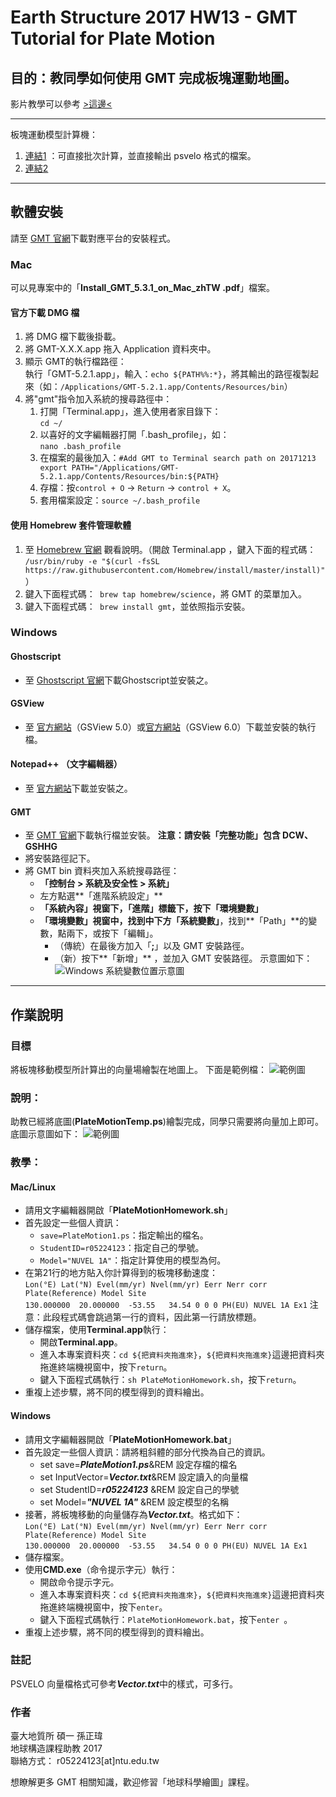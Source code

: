 # Earth Structure 2017 HW13 - GMT Tutorial for Plate Motion

## 目的：教同學如何使用 GMT 完成板塊運動地圖。
影片教學可以參考 [>這邊<](https://youtu.be/Q5tekS73iSA)
***

板塊運動模型計算機：  
1. [連結1](https://www.unavco.org/software/geodetic-utilities/plate-motion-calculator/plate-motion-calculator.html)  ：可直接批次計算，並直接輸出 psvelo 格式的檔案。  
2. [連結2](http://ofgs.aori.u-tokyo.ac.jp/~okino/platecalc_new.html)

***

## 軟體安裝
請至 [GMT 官網](http://gmt.soest.hawaii.edu/projects/gmt/wiki/Download)下載對應平台的安裝程式。
### Mac

可以見專案中的「**Install_GMT_5.3.1_on_Mac_zhTW .pdf**」檔案。

#### 官方下載 DMG 檔

1. 將 DMG 檔下載後掛載。
2. 將 GMT-X.X.X.app 拖入 Application 資料夾中。
3. 顯示 GMT的執行檔路徑：  
執行「GMT-5.2.1.app」，輸入：```echo ${PATH%%:*}```，將其輸出的路徑複製起來（如：```/Applications/GMT-5.2.1.app/Contents/Resources/bin```）
4. 將"gmt"指令加入系統的搜尋路徑中：
	1. 打開「Terminal.app」，進入使用者家目錄下：  
	```cd ~/```  
	2. 以喜好的文字編輯器打開「.bash_profile」，如：  
	```nano .bash_profile```   
	3. 在檔案的最後加入：```#Add GMT to Terminal search path on 20171213
export PATH="/Applications/GMT-5.2.1.app/Contents/Resources/bin:${PATH}```  
	4. 存檔：按```control + O``` -> ```Return``` -> ```control + X```。  
	5. 套用檔案設定：```source ~/.bash_profile```  

#### 使用 Homebrew 套件管理軟體

1. 至 [Homebrew 官網](https://brew.sh/index_zh-tw.html) 觀看說明。（開啟 Terminal.app ，鍵入下面的程式碼：
``` /usr/bin/ruby -e "$(curl -fsSL https://raw.githubusercontent.com/Homebrew/install/master/install)" ```）  
2. 鍵入下面程式碼：``` brew tap homebrew/science```，將 GMT 的菜單加入。
3. 鍵入下面程式碼：``` brew install gmt```，並依照指示安裝。

### Windows

#### Ghostscript

* 至 [Ghostscript 官網](https://www.ghostscript.com/download/gsdnld.html)下載Ghostscript並安裝之。

#### GSView

* 至 [官方網站](http://pages.cs.wisc.edu/~ghost/gsview/get50.htm)（GSView 5.0）或[官方網站](http://www.gsview.com/)（GSView 6.0）下載並安裝的執行檔。

#### Notepad++ （文字編輯器）

* 至 [官方網站](https://notepad-plus-plus.org/zh/)下載並安裝之。

#### GMT

* 至 [GMT 官網](http://gmt.soest.hawaii.edu/projects/gmt/wiki/Download)下載執行檔並安裝。 **注意：請安裝「完整功能」包含 DCW、GSHHG**  
* 將安裝路徑記下。
* 將 GMT bin 資料夾加入系統搜尋路徑：
	* **「控制台 > 系統及安全性 > 系統」**
	* 左方點選**「進階系統設定」**
	* **「系統內容」**視窗下，**「進階」**標籤下，按下**「環境變數」**  
	* **「環境變數」**視窗中，找到中下方**「系統變數」**，找到**「Path」**的變數，點兩下，或按下「編輯」。
		* （傳統）在最後方加入「**;**」以及 GMT 安裝路徑。
		* （新）按下**「新增」**	，並加入 GMT 安裝路徑。
示意圖如下：
![Windows 系統變數位置示意圖](./img/WIN10_PATH.jpg)

***

## 作業說明

### 目標

將板塊移動模型所計算出的向量場繪製在地圖上。
下面是範例檔：
![範例圖](./img/PlateMotion1.jpg)

### 說明：

助教已經將底圖(**PlateMotionTemp.ps**)繪製完成，同學只需要將向量加上即可。
底圖示意圖如下：
![範例圖](./img/BaseMapDemo.jpg)

### 教學：

#### Mac/Linux

* 請用文字編輯器開啟「**PlateMotionHomework.sh**」
* 首先設定一些個人資訊：  
	* ```save=PlateMotion1.ps```：指定輸出的檔名。
	* ```StudentID=r05224123```：指定自己的學號。  
	* ```Model="NUVEL 1A"```：指定計算使用的模型為何。
* 在第21行的地方貼入你計算得到的板塊移動速度：   
```Lon(°E) Lat(°N) Evel(mm/yr) Nvel(mm/yr) Eerr Nerr corr Plate(Reference) Model Site```  
```130.000000  20.000000  -53.55   34.54 0 0 0 PH(EU) NUVEL 1A Ex1```
注意：此段程式碼會跳過第一行的資料，因此第一行請放標題。
* 儲存檔案，使用**Terminal.app**執行：
	* 開啟**Terminal.app**。
	* 進入本專案資料夾：```cd ${把資料夾拖進來}```，```${把資料夾拖進來}```這邊把資料夾拖進終端機視窗中，按下```return```。
	* 鍵入下面程式碼執行：```sh PlateMotionHomework.sh```，按下```return```。
* 重複上述步驟，將不同的模型得到的資料繪出。

#### Windows

* 請用文字編輯器開啟「**PlateMotionHomework.bat**」
* 首先設定一些個人資訊：請將粗斜體的部分代換為自己的資訊。
	* set save=***PlateMotion1.ps***&REM 設定存檔的檔名
	* set InputVector=***Vector.txt***&REM 設定讀入的向量檔
	* set StudentID=***r05224123*** &REM 設定自己的學號
	* set Model=***"NUVEL 1A"*** &REM 設定模型的名稱
* 接著，將板塊移動的向量儲存為***Vector.txt***。格式如下：  
```Lon(°E) Lat(°N) Evel(mm/yr) Nvel(mm/yr) Eerr Nerr corr Plate(Reference) Model Site```  
```130.000000  20.000000  -53.55   34.54 0 0 0 PH(EU) NUVEL 1A Ex1```
* 儲存檔案。  
* 使用**CMD.exe**（命令提示字元）執行：
	* 開啟命令提示字元。
	* 進入本專案資料夾：```cd ${把資料夾拖進來}```，```${把資料夾拖進來}```這邊把資料夾拖進終端機視窗中，按下```enter```。
	* 鍵入下面程式碼執行：```PlateMotionHomework.bat```，按下```enter ```。
* 重複上述步驟，將不同的模型得到的資料繪出。

### 註記

PSVELO 向量檔格式可參考***Vector.txt***中的樣式，可多行。

### 作者

臺大地質所 碩一 孫正瑋  
地球構造課程助教 2017  
聯絡方式： r05224123[at]ntu.edu.tw  
  
想瞭解更多 GMT 相關知識，歡迎修習「地球科學繪圖」課程。
